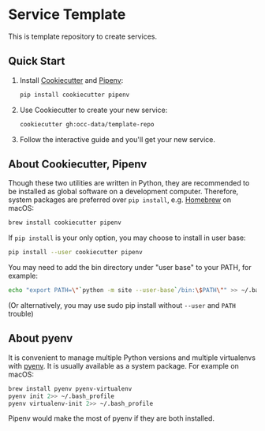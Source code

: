 # Service Template

This is template repository to create services.


## Quick Start

1. Install [Cookiecutter](https://github.com/audreyr/cookiecutter) and
   [Pipenv](https://github.com/pypa/pipenv):

    ```bash
    pip install cookiecutter pipenv
    ```

2. Use Cookiecutter to create your new service:

    ```bash
    cookiecutter gh:occ-data/template-repo
    ```

3. Follow the interactive guide and you'll get your new service.


## About Cookiecutter, Pipenv

Though these two utilities are written in Python, they are recommended to be installed
as global software on a development computer. Therefore, system packages are preferred
over `pip install`, e.g. [Homebrew](https://brew.sh/) on macOS:

```bash
brew install cookiecutter pipenv
```

If `pip install` is your only option, you may choose to install in user base:

```bash
pip install --user cookiecutter pipenv
```

You may need to add the bin directory under "user base" to your PATH, for example:

```bash
echo "export PATH=\"`python -m site --user-base`/bin:\$PATH\"" >> ~/.bash_profile
```

(Or alternatively, you may use sudo pip install without `--user` and `PATH` trouble)


## About pyenv

It is convenient to manage multiple Python versions and multiple virtualenvs with
[pyenv](https://github.com/pyenv/pyenv). It is usually available as a system package.
For example on macOS:

```bash
brew install pyenv pyenv-virtualenv
pyenv init 2>> ~/.bash_profile
pyenv virtualenv-init 2>> ~/.bash_profile
```

Pipenv would make the most of pyenv if they are both installed.
